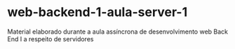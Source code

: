 # web-backend-1-aula-server-1
Material elaborado durante a aula assíncrona de desenvolvimento web Back End I a respeito de servidores

